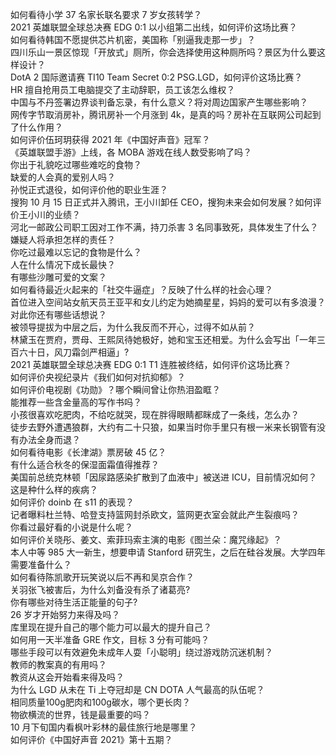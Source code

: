 如何看待小学 37 名家长联名要求 7 岁女孩转学？  
2021 英雄联盟全球总决赛 EDG 0:1 以小组第二出线，如何评价这场比赛？  
如何看待韩国不愿提供芯片机密，美国称「别逼我走那一步」？  
四川乐山一景区惊现「开放式」厕所，你会选择使用这种厕所吗？景区为什么要这样设计？  
DotA 2 国际邀请赛 TI10 Team Secret 0:2 PSG.LGD，如何评价这场比赛？  
HR 擅自抢用员工电脑提交了主动辞职，员工该怎么维权？  
中国与不丹签署边界谈判备忘录，有什么意义？将对周边国家产生哪些影响？  
网传字节取消房补，腾讯房补一个月涨到 4k，是真的吗？房补在互联网公司起到了什么作用？  
如何评价伍珂玥获得 2021 年《中国好声音》冠军？  
《英雄联盟手游》上线，各 MOBA 游戏在线人数受影响了吗？  
你出于礼貌吃过哪些难吃的食物？  
缺爱的人会真的爱别人吗？  
孙悦正式退役，如何评价他的职业生涯？  
搜狗 10 月 15 日正式并入腾讯，王小川卸任 CEO，搜狗未来会如何发展？如何评价王小川的业绩？  
河北一邮政公司职工因对工作不满，持刀杀害 3 名同事致死，具体发生了什么？嫌疑人将承担怎样的责任？  
你吃过最难以忘记的食物是什么？  
人在什么情况下成长最快？  
有哪些沙雕可爱的文案？  
如何看待最近火起来的「社交牛逼症」？反映了什么样的社会心理？  
首位进入空间站女航天员王亚平和女儿约定为她摘星星，妈妈的爱可以有多浪漫？对此你还有哪些话想说？  
被领导提拔为中层之后，为什么我反而不开心，过得不如从前？  
林黛玉在贾府，贾母、王熙凤待她极好，她和宝玉还相爱。为什么会写出「一年三百六十日，风刀霜剑严相逼」?  
2021 英雄联盟全球总决赛 EDG 0:1 T1 连胜被终结，如何评价这场比赛？  
如何评价央视纪录片《我们如何对抗抑郁》？  
如何评价电视剧《功勋》？哪个瞬间曾让你热泪盈眶？  
能推荐一些含金量高的写作书吗？  
小孩很喜欢吃肥肉，不给吃就哭，现在胖得眼睛都眯成了一条线，怎么办？  
徒步去野外遭遇狼群，大约有二十只狼，如果当时你手里只有根一米来长钢管有没有办法全身而退？  
如何看待电影《长津湖》票房破 45 亿？  
有什么适合秋冬的保湿面霜值得推荐？  
美国前总统克林顿「因尿路感染扩散到了血液中」被送进 ICU，目前情况如何？这是种什么样的疾病？  
如何评价 doinb 在 s11 的表现？  
记者曝料杜兰特、哈登支持篮网封杀欧文，篮网更衣室会就此产生裂痕吗？  
你看过最好看的小说是什么呢？  
如何评价关晓彤、姜文、索菲玛索主演的电影《图兰朵：魔咒缘起》？  
本人中等 985 大一新生，想要申请 Stanford 研究生，之后在硅谷发展。大学四年需要准备什么？  
如何看待陈凯歌开玩笑说以后不再和吴京合作？  
关羽张飞被害后，为什么刘备没有杀了诸葛亮?  
你有哪些对待生活正能量的句子?  
26 岁才开始努力来得及吗？  
库里现在提升自己的哪个能力可以最大的提升自己？  
如何用一天半准备 GRE 作文，目标 3 分有可能吗？  
哪些手段可以有效避免未成年人耍「小聪明」绕过游戏防沉迷机制？  
教师的教案真的有用吗？  
教资从这会开始看来得及吗？  
为什么 LGD 从未在 Ti 上夺冠却是 CN DOTA 人气最高的队伍呢？  
相同质量100g肥肉和100g碳水，哪个更长肉？  
物欲横流的世界，钱是最重要的吗？  
10 月下旬国内看枫叶彩林的最佳旅行地是哪里？  
如何评价《中国好声音 2021》第十五期？  
